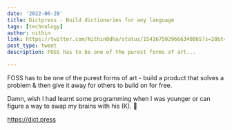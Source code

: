```yaml
---
date: '2022-06-28'
title: Dictpress - Build dictionaries for any language
tags: [technology]
author: nithin
link: https://twitter.com/Nithin0dha/status/1541675029666340865?s=20&t=0LYMusKSkdnVDJFfMohK0A
post_type: tweet
description: FOSS has to be one of the purest forms of art...

---
```


FOSS has to be one of the purest forms of art - build a product that solves a problem & then give it away for others to build on for free. 

Damn, wish I had learnt some programming when I was younger or can figure a way to swap my brains with his (K). 😬

https://dict.press
